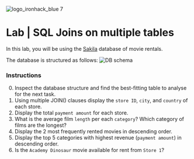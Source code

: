 ![logo_ironhack_blue 7](https://user-images.githubusercontent.com/23629340/40541063-a07a0a8a-601a-11e8-91b5-2f13e4e6b441.png)

# Lab | SQL Joins on multiple tables

In this lab, you will be using the [Sakila](https://dev.mysql.com/doc/sakila/en/) database of movie rentals.

The database is structured as follows:
![DB schema](https://education-team-2020.s3-eu-west-1.amazonaws.com/data-analytics/database-sakila-schema.png)

### Instructions

0. Inspect the database structure and find the best-fitting table to analyse for the next task.
1. Using multiple JOIN() clauses display the `store ID`, `city`, and `country` of each store.
2. Display the total `payment amount` for each store.
3. What is the average film `length` per each `category`? Which category of films are the longest?
4. Display the 2 most frequently rented movies in descending order.
5. Display the top 5 categories with highest revenue (`payment amount`) in descending order.
6. Is the `Academy Dinosaur` movie available for rent from `Store 1`?
